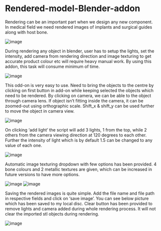# Rendered-model-Blender-addon
Rendering can be an important part when we design any new component. In medical field we need rendered images of implants and surgical guides along with host bone. 

![image](https://user-images.githubusercontent.com/61643913/119255709-dd009680-bbda-11eb-829f-e859843cab2d.png)

During rendering any object in blender, user has to setup the lights, set the intensity, add camera from rendering direction and image texturing to get accurate product colour etc will require heavy manual work. By using this addon, this task will consume minimum of time. 

![image](https://user-images.githubusercontent.com/61643913/119255716-e427a480-bbda-11eb-84b7-da288cfb371b.png)

This odd-on is very easy to use. Need to bring the objects to the centre by clicking on first button in add-on while keeping selected the objects which need to be rendered.  By clicking on camera, we can be able to the object through camera lens. If object isn’t fitting inside the camera, it can be zoomed-out using orthographic scale. Shift_x & shift_y can be used further to move the object in camera view. 

![image](https://user-images.githubusercontent.com/61643913/119255737-f4d81a80-bbda-11eb-980a-7d10972fa20f.png)

On clicking ‘add light’ the script will add 3 lights, 1 from the top, while 2 others from the camera viewing direction at 120 degrees to each other. Further the intensity of light which is by default 1.5 can be changed to any value of each one.

![image](https://user-images.githubusercontent.com/61643913/119255744-f9043800-bbda-11eb-9c79-3e54bdb5ed8a.png)

Automatic image texturing dropdown with few options has been provided. 4 bone colours and 2 metallic textures are given, which can be increased in future versions to have more options.

![image](https://user-images.githubusercontent.com/61643913/119255749-ff92af80-bbda-11eb-9fd5-072437563ddd.png) ![image](https://user-images.githubusercontent.com/61643913/119255753-03263680-bbdb-11eb-92ff-e90aba9a54e5.png)

Saving the rendered images is quite simple. Add the file name and file path in respective fields and click on ‘save image’. You can see below picture which has been saved to my local disc. 
Clear button has been provided to remove lights and camera added during whole rendering process. It will not clear the imported stl objects during rendering. 

![image](https://user-images.githubusercontent.com/61643913/119255756-07eaea80-bbdb-11eb-92f1-41de274acff8.png)
